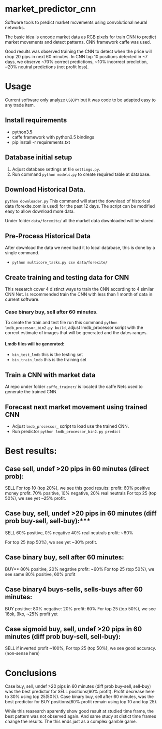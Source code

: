# market_predictor_cnn
Software tools to predict market movements using convolutional neural networks.

The basic idea is encode market data as RGB pixels for train CNN to predict market movements and detect patterns.
CNN framework caffe was used.

Good results was observed training the CNN to detect when the price will drop 20 pips in next 60 minutes.
In CNN top 10 positions detected in ~7 days, we observe ~70% correct predictions, ~10% incorrect prediction,
~20% neutral predictions (not profit loss).

# Usage

Current software only analyze `USDJPY` but it was code to be adapted easy to any trade item.

## Install requirements

- python3.5
- caffe framework with python3.5 bindings
- pip install -r requirements.txt

## Database initial setup

1. Adjust database settings at file `settings.py`.
2. Run command `python models.py` to create required table at database.

## Download Historical Data.

`python downloader.py` This command will start the download of historical data (forexite.com is used) for the past 12
days. The script can be modified easy to allow download more data.

Under folder `data/forexite/` all the market data downloaded will be stored.

## Pre-Process Historical Data

After download the data we need load it to local database, this is done by a single command.

- `python multicore_tasks.py csv data/forexite/`

## Create training and testing data for CNN

This research cover 4 distinct ways to train the CNN according to 4 similar CNN Net.
Is recommended train the CNN with less than 1 month of data in current software.

### Case binary buy, sell after 60 minutes.

To create the train and test file run this command `python lmdb_processor_bin2.py build`, adjust lmdb_processor
script with the correct estimate of images that will be generated and the dates ranges.

#### Lmdb files will be generated:

- `bin_test_lmdb` this is the testing set
- `bin_train_lmdb` this is the training set

## Train a CNN with market data

At repo under folder `caffe_trainer/` is located the caffe Nets used to generate the trained CNN.

## Forecast next market movement using trained CNN

- Adjust `lmdb_processor_` script to load use the trained CNN.
- Run predictor `python lmdb_processor_bin2.py predict`

# Best results:

## Case sell, undef >20 pips in 60 minutes (direct prob):
SELL
For top 10 (top 20%), we see this good results: profit:  60% positive money profit. 70% positive,  10% negative, 20%
real neutrals
For top 25 (top 50%), we see yet ~25% profit.

## Case buy, sell, undef >20 pips in 60 minutes (diff prob buy-sell, sell-buy):***
SELL
60% positive, 
0% negative
40% real neutrals
profit: ~60%

For top 25 (top 50%), we see yet ~30% profit.

## Case binary buy, sell after 60 minutes:
BUY**
80% positive, 
20% negative
profit: ~60%
For top 25 (top 50%), we see same 80% positive, 60% profit

## Case binary4  buys-sells, sells-buys after 60 minutes:
BUY
positive: 80%
negative: 20%
profit: 60%
For top 25 (top 50%), we see 16ok, 9ko,  ~25% profit yet

## Case sigmoid buy, sell, undef >20 pips in 60 minutes (diff prob buy-sell, sell-buy):
SELL
if inverted profit ~100%, For top 25 (top 50%), we see good accuracy. (non-sense here)

# Conclusions  
Case buy, sell, undef >20 pips in 60 minutes (diff prob buy-sell, sell-buy) was the best predictor for SELL
positions(60% profit). Profit decrease here to 30% using top 25(50%).
Case binary buy, sell after 60 minutes, was the best predictor for BUY positions(60% profit remain using top
10 and top 25).

While this reasearch aparently show good result at studied time frame, the best pattern was not observed again.
And same study at distict time frames change the results. The this ends just as a complex gamble game.



